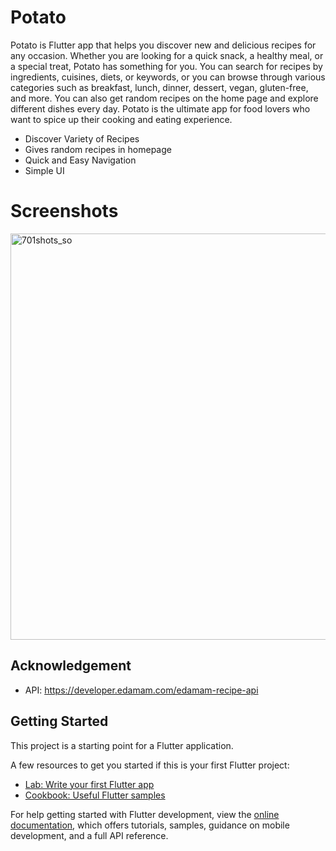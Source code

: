# Potato

Potato is Flutter app that helps you discover new and delicious recipes for any occasion. Whether you are looking for a quick snack, a healthy meal, or a special treat, Potato has something for you. You can search for recipes by ingredients, cuisines, diets, or keywords, or you can browse through various categories such as breakfast, lunch, dinner, dessert, vegan, gluten-free, and more. You can also get random recipes on the home page and explore different dishes every day. Potato is the ultimate app for food lovers who want to spice up their cooking and eating experience.

- Discover Variety of Recipes
- Gives random recipes in homepage
- Quick and Easy Navigation
- Simple UI

# Screenshots

<img src="https://github.com/isthissuraj/potato/assets/112235622/56d77f7c-acf2-4232-bf84-d9f0019ed95f" alt="701shots_so" width="650"/>


## Acknowledgement 
- API: https://developer.edamam.com/edamam-recipe-api
## Getting Started

This project is a starting point for a Flutter application.

A few resources to get you started if this is your first Flutter project:

- [Lab: Write your first Flutter app](https://docs.flutter.dev/get-started/codelab)
- [Cookbook: Useful Flutter samples](https://docs.flutter.dev/cookbook)

For help getting started with Flutter development, view the
[online documentation](https://docs.flutter.dev/), which offers tutorials,
samples, guidance on mobile development, and a full API reference.
